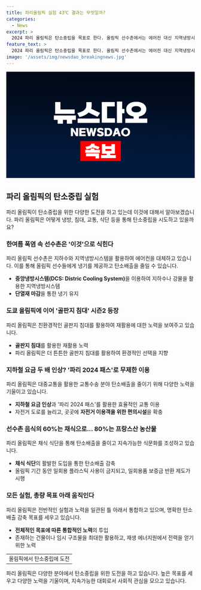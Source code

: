 ```yaml
---
title: 파리올림픽 실험 43℃ 결과는 무엇일까?
categories:
  - News
excerpt: >
  2024 파리 올림픽은 탄소중립을 목표로 한다. 올림픽 선수촌에서는 에어컨 대신 지역냉방시스템을 사용하여 찬 물을 이용해 온도를 유지한다. 또한, 선수촌의 침대는 골판지로 만들어지고, 교통수송 분야에서는 지하철 요금을 2배로 올리지만 파리 2024 패스를 통해 외부 관광객이 무제한으로 이용 가능하다. 식사는 60%가 채식이며, 올림픽 전체 탄소 배출량의 절반 이상을 줄이는 것이 목표이다. 모든 실험 하에 총량 목표를 달성하려는 이 올림픽은 전례 없는 환경 친화적인 대회로 주목받고 있다.
feature_text: >
  2024 파리 올림픽은 탄소중립을 목표로 한다. 올림픽 선수촌에서는 에어컨 대신 지역냉방시스템을 사용하여 찬 물을 이용해 온도를 유지한다. 또한, 선수촌의 침대는 골판지로 만들어지고, 교통수송 분야에서는 지하철 요금을 2배로 올리지만 파리 2024 패스를 통해 외부 관광객이 무제한으로 이용 가능하다. 식사는 60%가 채식이며, 올림픽 전체 탄소 배출량의 절반 이상을 줄이는 것이 목표이다. 모든 실험 하에 총량 목표를 달성하려는 이 올림픽은 전례 없는 환경 친화적인 대회로 주목받고 있다.
image: '/assets/img/newsdao_breakingnews.jpg'
---
```


<p><img src="/assets/img/newsdao_breakingnews.jpg" alt="pcversion 속보" /></p>

<h2 data-ke-size="size26">파리 올림픽의 탄소중립 실험</h2>

<p data-ke-size="size16">파리 올림픽이 탄소중립을 위한 다양한 도전을 하고 있는데 이것에 대해서 알아보겠습니다. 파리 올림픽은 어떻게 냉방, 침대, 교통, 식단 등을 통해 탄소중립을 시도하고 있을까요?</p>

<h3>한여름 폭염 속 선수촌은 '이것'으로 식힌다</h3>

<p data-ke-size="size16">파리 올림픽 선수촌은 지하수와 지역냉방시스템을 활용하여 에어컨을 대체하고 있습니다. 이를 통해 올림픽 선수들에게 냉기를 제공하고 탄소배출을 줄일 수 있습니다.</p>

<ul>
    <li><b>중앙냉방시스템(DCS: Distric Cooling System)</b>을 이용하여 지하수나 강물을 활용한 지역냉방시스템</li>
    <li><b>단열재 마감</b>을 통한 냉기 유지</li>
</ul>

<h3>도쿄 올림픽에 이어 '골판지 침대' 시즌2 등장</h3>

<p data-ke-size="size16">파리 올림픽은 친환경적인 골판지 침대를 활용하여 재활용에 대한 노력을 보여주고 있습니다.</p>

<ul>
    <li><b>골판지 침대</b>를 활용한 재활용 노력</li>
    <li>파리 올림픽은 더 튼튼한 골판지 침대를 활용하여 환경적인 선택을 지향</li>
</ul>

<h3>지하철 요금 두 배 인상? '파리 2024 패스'로 무제한 이용</h3>

<p data-ke-size="size16">파리 올림픽은 대중교통을 활용한 교통수송 분야 탄소배출을 줄이기 위해 다양한 노력을 기울이고 있습니다.</p>

<ul>
    <li><b>지하철 요금 인상</b>과 '파리 2024 패스'를 활용한 효율적인 교통 이용</li>
    <li>자전거 도로를 늘리고, 곳곳에 <b>자전거 이용객을 위한 편의시설</b>을 확충</li>
</ul>

<h3>선수촌 음식의 60%는 채식으로... 80%는 프랑스산 농산물</h3>

<p data-ke-size="size16">파리 올림픽은 채식 식단을 통해 탄소배출을 줄이고 지속가능한 식문화를 조성하고 있습니다.</p>

<ul>
    <li><b>채식 식단</b>의 활발한 도입을 통한 탄소배출 감축</li>
    <li>올림픽 기간 동안 일회용 플라스틱 사용이 금지되고, 일회용품 보증금 반환 제도가 시행</li>
</ul>

<h3>모든 실험, 총량 목표 아래 움직인다</h3>

<p data-ke-size="size16">파리 올림픽은 전반적인 실험과 노력을 일관된 틀 아래서 통합하고 있으며, 명확한 탄소배출 감축 목표를 세우고 있습니다.</p>

<ul>
    <li><b>전체적인 목표에 따른 통합적인 노력</b>의 투입</li>
    <li>존재하는 건물이나 임시 구조물을 최대한 활용하고, 재생 에너지원에서 전력을 얻기 위한 노력</li>
</ul>

<table>
    <tr>
      <td>올림픽에서 탄소중립에 도전</td>
    </tr>
</table>

<p data-ke-size="size16">파리 올림픽은 다양한 분야에서 탄소중립을 위한 도전을 하고 있습니다. 높은 목표를 세우고 다양한 노력을 기울이며, 지속가능한 대회로서 사회적 관심을 모으고 있습니다.</p>


